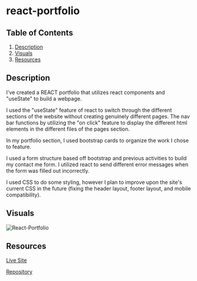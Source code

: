 # react-portfolio

## Table of Contents
1. [Description](#description)
2. [Visuals](#visuals)
3. [Resources](#resources)


## Description

I've created a REACT portfolio that utilizes react components and "useState" to build a webpage.

I used the "useState" feature of react to switch through the different sections of the website without creating genuinely different pages. The nav bar functions by utilizing the "on click" feature to display the different html elements in the different files of the pages section.

In my portfolio section, I used bootstrap cards to organize the work I chose to feature. 

I used a form structure based off bootstrap and previous activities to build my contact me form. I utilized react to send different error messages when the form was filled out incorrectly.

I used CSS to do some styling, however I plan to improve upon the site's current CSS in the future (fixing the header layout, footer layout, and mobile compatibility).

## Visuals
![React-Portfolio]()

## Resources
[Live Site]()

[Repository](https://github.com/vmalie3/react-portfolio)